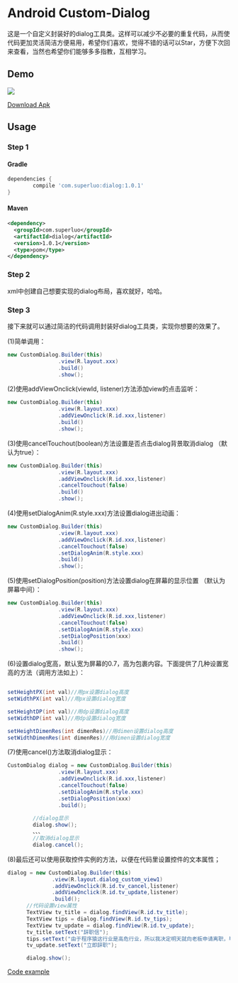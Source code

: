 # Android Custom-Dialog
 
这是一个自定义封装好的dialog工具类。这样可以减少不必要的重复代码，从而使代码更加灵活简洁方便易用，希望你们喜欢，觉得不错的话可以Star，方便下次回来查看，当然也希望你们能够多多指教，互相学习。
 
 
## Demo
 
![](https://github.com/zsml2016/CustomDialogUtils/blob/master/dialog.gif?raw=true)

[Download Apk](https://github.com/zsml2016/CustomDialogUtils/blob/master/demo-1.0.1.apk)
 
## Usage

### Step 1

#### Gradle

```groovy
dependencies {
    	compile 'com.superluo:dialog:1.0.1'
}
```


#### Maven

```xml
<dependency>
  <groupId>com.superluo</groupId>
  <artifactId>dialog</artifactId>
  <version>1.0.1</version>
  <type>pom</type>
</dependency>
```



### Step 2

xml中创建自己想要实现的dialog布局，喜欢就好，哈哈。



### Step 3
 
接下来就可以通过简洁的代码调用封装好dialog工具类，实现你想要的效果了。

(1)简单调用：
 
```java
new CustomDialog.Builder(this)
                .view(R.layout.xxx)
                .build()
                .show();
```

(2)使用addViewOnclick(viewId, listener)方法添加view的点击监听：
 
```java
new CustomDialog.Builder(this)
                .view(R.layout.xxx)
                .addViewOnclick(R.id.xxx,listener)
                .build()
                .show();
```

(3)使用cancelTouchout(boolean)方法设置是否点击dialog背景取消dialog （默认为true）：
 
```java
new CustomDialog.Builder(this)
                .view(R.layout.xxx)
                .addViewOnclick(R.id.xxx,listener)
                .cancelTouchout(false)
                .build()
                .show();
```

(4)使用setDialogAnim(R.style.xxx)方法设置dialog进出动画：
 
```java
new CustomDialog.Builder(this)
                .view(R.layout.xxx)
                .addViewOnclick(R.id.xxx,listener)
                .cancelTouchout(false)
                .setDialogAnim(R.style.xxx)
                .build()
                .show();
```

(5)使用setDialogPosition(position)方法设置dialog在屏幕的显示位置 （默认为屏幕中间）：
 
```java
new CustomDialog.Builder(this)
                .view(R.layout.xxx)
                .addViewOnclick(R.id.xxx,listener)
                .cancelTouchout(false)
                .setDialogAnim(R.style.xxx)
                .setDialogPosition(xxx)
                .build()
                .show();
  ```
  
  (6)设置dialog宽高，默认宽为屏幕的0.7，高为包裹内容。下面提供了几种设置宽高的方法（调用方法如上）：
 
```java

setHeightPX(int val)//用px设置dialog高度
setWidthPX(int val)//用px设置dialog宽度

setHeightDP(int val)//用dp设置dialog高度
setWidthDP(int val)//用dp设置dialog宽度

setHeightDimenRes(int dimenRes)//用dimen设置dialog高度
setWidthDimenRes(int dimenRes)//用dimen设置dialog宽度

  ```
  
  (7)使用cancel()方法取消dialog显示：
 
```java
CustomDialog dialog = new CustomDialog.Builder(this)
                .view(R.layout.xxx)
                .addViewOnclick(R.id.xxx,listener)
                .cancelTouchout(false)
                .setDialogAnim(R.style.xxx)
                .setDialogPosition(xxx)
                .build();
                
        //dialog显示
        dialog.show();
        、、、
        //取消dialog显示
        dialog.cancel();
  ```
  
  (8)最后还可以使用获取控件实例的方法，以便在代码里设置控件的文本属性；
  ```java
  dialog = new CustomDialog.Builder(this)
                .view(R.layout.dialog_custom_view1)
                .addViewOnclick(R.id.tv_cancel,listener)
                .addViewOnclick(R.id.tv_update,listener)
                .build();
        //代码设置view属性
        TextView tv_title = dialog.findView(R.id.tv_title);
        TextView tips = dialog.findView(R.id.tv_tips);
        TextView tv_update = dialog.findView(R.id.tv_update);
        tv_title.setText("辞职信");
        tips.setText("由于程序猿这行业是高危行业，所以我决定明天就向老板申请离职，毕竟世界那么大，我还想活着去看看");
        tv_update.setText("立即辞职");

        dialog.show();
  ```
  
[Code example](https://github.com/zsml2016/CustomDialogUtils/blob/master/demo/src/main/java/com/zsml/customdialog/MainActivity.java)
 
 

